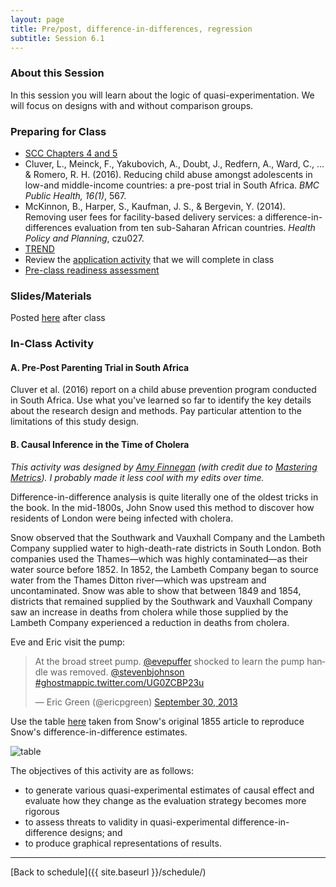 ```yaml
---
layout: page
title: Pre/post, difference-in-differences, regression
subtitle: Session 6.1
---
```


### About this Session

In this session you will learn about the logic of quasi-experimentation. We will focus on designs with and without comparison groups.

### Preparing for Class

* [SCC Chapters 4 and 5](https://duke.box.com/s/ijz4pbbl3jhpn2bqsw2nbmcc74m8tjwn)
* Cluver, L., Meinck, F., Yakubovich, A., Doubt, J., Redfern, A., Ward, C., ... & Romero, R. H. (2016). Reducing child abuse amongst adolescents in low-and middle-income countries: a pre-post trial in South Africa. *BMC Public Health, 16(1)*, 567.
* McKinnon, B., Harper, S., Kaufman, J. S., & Bergevin, Y. (2014). Removing user fees for facility-based delivery services: a difference-in-differences evaluation from ten sub-Saharan African countries. *Health Policy and Planning*, czu027.
* [TREND](https://www.cdc.gov/trendstatement/)
* Review the [application activity](https://drive.google.com/open?id=1VFOhVSzHFO7uFHaK1-uz2WaOgH17wvr7) that we will complete in class
* [Pre-class readiness assessment](https://docs.google.com/spreadsheets/d/1FkE2xrVPej8o07Kgd9mNEK0vovv8EzJfVoAjUOO_gy0/edit?usp=sharing)

### Slides/Materials

Posted [here](https://drive.google.com/drive/folders/0Bxn_jkXZ1lxuVklQakF4MjZGSDQ?usp=sharing) after class

### In-Class Activity
<p></p>

#### A. Pre-Post Parenting Trial in South Africa

Cluver et al. (2016) report on a child abuse prevention program conducted in South Africa. Use what you've learned so far to identify the key details about the research design and methods. Pay particular attention to the limitations of this study design.

#### B. Causal Inference in the Time of Cholera

*This activity was designed by [Amy Finnegan](http://globalhealth.duke.edu/people/faculty/finnegan-amy) (with credit due to [Mastering Metrics](https://www.amazon.com/dp/B00MZG71MC/ref=dp-kindle-redirect?_encoding=UTF8&btkr=1)). I probably made it less cool with my edits over time.*

Difference-in-difference analysis is quite literally one of the oldest tricks in the book. In the mid-1800s, John Snow used this method to discover how residents of London were being infected with cholera.

Snow observed that the Southwark and Vauxhall Company and the Lambeth Company supplied water to high-death-rate districts in South London.  Both companies used the Thames—which was highly contaminated—as their water source before 1852. In 1852, the Lambeth Company began to source water from the Thames Ditton river—which was upstream and uncontaminated. Snow was able to show that between 1849 and 1854, districts that remained supplied by the Southwark and Vauxhall Company saw an increase in deaths from cholera while those supplied by the Lambeth Company experienced a reduction in deaths from cholera.

Eve and Eric visit the pump:

<blockquote class="twitter-tweet" lang="en"><p>At the broad street pump. <a href="https://twitter.com/evepuffer">@evepuffer</a> shocked to learn the pump handle was removed. <a href="https://twitter.com/stevenbjohnson">@stevenbjohnson</a> <a href="https://twitter.com/hashtag/ghostmap?src=hash">#ghostmap</a><a href="http://t.co/UG0ZCBP23u">pic.twitter.com/UG0ZCBP23u</a></p>&mdash; Eric Green (@ericpgreen) <a href="https://twitter.com/ericpgreen/status/384617029808193536">September 30, 2013</a></blockquote>

<script async src="//platform.twitter.com/widgets.js" charset="utf-8"></script>

Use the table [here](http://www.ph.ucla.edu/epi/snow/table12a.html) taken from Snow's original 1855 article to reproduce Snow's difference-in-difference estimates.

![table](http://www.ph.ucla.edu/epi/snow/table12.gif)

The objectives of this activity are as follows:

* to generate various quasi-experimental estimates of causal effect and evaluate how they change as the evaluation strategy becomes more rigorous
* to assess threats to validity in quasi-experimental difference-in-difference designs; and
* to produce graphical representations of results.

* * *

[Back to schedule]({{ site.baseurl }}/schedule/)